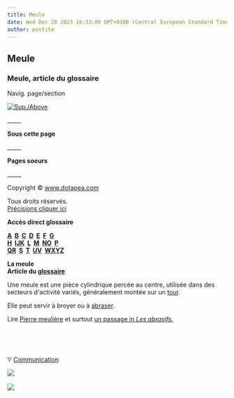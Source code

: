 ```yaml
---
title: Meule
date: Wed Dec 20 2023 16:33:09 GMT+0100 (Central European Standard Time)
author: postite
---
```


## Meule
### Meule, article du glossaire
 Navig. page/section

[![Sup./Above](_derived/up_cmp_themenoir010_up.gif)](m.html)

\_\_\_\_\_

**Sous cette page**

\_\_\_\_\_

**Pages soeurs**

\_\_\_\_\_

Copyright © www.dotapea.com

Tous droits réservés.  
[Précisions cliquer ici](droitscopie.html)

**Accès direct glossaire**

**[A](a.html)  [B](b.html)  [C](c.html)  [D](d.html)  [E](e.html)  [F](f.html)  [G](g.html)  
[H](h.html)  [IJK](ijk.html)  [L](l.html)  [M](m.html)  [NO](no.html)  [P](p.html)  
[QR](qr.html)  [S](s.html)  [T](t.html)  [UV](uv.html)  [WXYZ](wxyz.html)**

**La meule  
Article du [glossaire](glossaire.html)**

Une meule est une pièce cylindrique percée au centre, utilisée dans des secteurs d'activité variés, généralement montée sur un [tour](tour.html).

Elle peut servir à broyer ou à [abraser](abrasifs.html).

Lire [Pierre meulière](meule.html#meuliere) et surtout [un passage in _Les abrasifs_.](abrasifs.html#meulespierres)



 

 ![](images/transparent122x1.gif)

![](images/flechebas.gif) [Communication](http://www.artrealite.com/annonceurs.htm) 

[![](https://cbonvin.fr/sites/regie.artrealite.com/visuels/campagne1.png)](index-2.html#20131014)

![](https://cbonvin.fr/sites/regie.artrealite.com/visuels/campagne2.png)